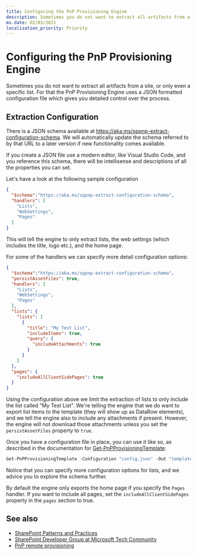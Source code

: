 ```yaml
---
title: Configuring the PnP Provisioning Engine
description: Sometimes you do not want to extract all artifacts from a site, or only even a specific list. For that the PnP Provisioning Engine uses a JSON formatted configuration file which gives you detailed control over the process.
ms.date: 02/03/2021
localization_priority: Priority
---
```


# Configuring the PnP Provisioning Engine

Sometimes you do not want to extract all artifacts from a site, or only even a specific list. For that the PnP Provisioning Engine uses a JSON formatted configuration file which gives you detailed control over the process.

## Extraction Configuration

There is a JSON schema available at https://aka.ms/sppnp-extract-configuration-schema. We will automatically update the schema referred to by that URL to a later version if new functionality comes available.

If you create a JSON file use a modern editor, like Visual Studio Code, and you reference this schema, there will be intellisense and descriptions of all the properties you can set.

Let's have a look at the following sample configuration

```json
{
  "$schema":"https://aka.ms/sppnp-extract-configuration-schema",
  "handlers": [
    "Lists",
    "WebSettings",
    "Pages"
  ]
}
```

This will tell the engine to only extract lists, the web settings (which includes the title, logo etc.), and the home page.

For some of the handlers we can specify more detail configuration options:

```json
{
  "$schema":"https://aka.ms/sppnp-extract-configuration-schema",
  "persistAssetFiles": true,
  "handlers": [
    "Lists",
    "WebSettings",
    "Pages"
  ],
  "lists": {
    "lists": [
      {
        "title": "My Test List",
        "includeItems": true,
        "query": {
          "includeAttachments": true
        }
      }
    ]
  },
  "pages": {
    "includeAllClientSidePages": true
  }
}
```

Using the configuration above we limit the extraction of lists to only include the list called "My Test List". We're telling the engine that we do want to export list items to the template (they will show up as DataRow elements), and we tell the engine also to include any attachments if present. However, the engine will not download those attachments unless you set the `persistAssetFiles` property to `true`.

Once you have a configuration file in place, you can use it like so, as described in the documentation for [Get-PnPProvisioningTemplate](/powershell/module/sharepoint-pnp/get-pnpprovisioningtemplate):

```powershell
Get-PnPProvisioningTemplate -Configuration "config.json" -Out "template.xml"
```

Notice that you can specify more configuration options for lists, and we advice you to explore the schema further.

By default the engine only exports the home page if you specify the `Pages` handler. If you want to include all pages, set the `includeAllClientSidePages` property in the `pages` section to true.

## See also

- [SharePoint Patterns and Practices](https://github.com/SharePoint/PnP/)
- [SharePoint Developer Group at Microsoft Tech Community](https://techcommunity.microsoft.com/t5/SharePoint-Developer/bd-p/SharePointDev)
- [PnP remote provisioning](pnp-remote-provisioning.md)
